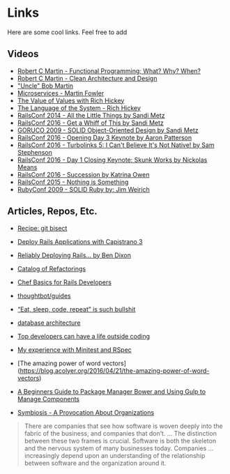 # Links
Here are some cool links. Feel free to add

## Videos
 * [Robert C Martin - Functional Programming; What? Why? When?](http://www.youtube.com/watch?v=7Zlp9rKHGD4)
 * [Robert C Martin - Clean Architecture and Design](http://www.youtube.com/watch?v=Nsjsiz2A9mg)
 * ["Uncle" Bob Martin](http://www.youtube.com/watch?v=QHnLmvDxGTY)
 * [Microservices - Martin Fowler](http://www.youtube.com/watch?v=wgdBVIX9ifA)
 * [The Value of Values with Rich Hickey](http://www.youtube.com/watch?v=-6BsiVyC1kM)
 * [The Language of the System - Rich Hickey](http://www.youtube.com/watch?v=ROor6_NGIWU)
 * [RailsConf 2014 - All the Little Things by Sandi Metz](http://www.youtube.com/watch?v=8bZh5LMaSmE)
 * [RailsConf 2016 - Get a Whiff of This by Sandi Metz](http://www.youtube.com/watch?v=PJjHfa5yxlU)
 * [GORUCO 2009 - SOLID Object-Oriented Design by Sandi Metz](http://www.youtube.com/watch?v=v-2yFMzxqwU)
 * [RailsConf 2016 - Opening Day 3 Keynote by Aaron Patterson](http://www.youtube.com/watch?v=xMFs9DTympQ)
 * [RailsConf 2016 - Turbolinks 5: I Can't Believe It's Not Native! by Sam Stephenson](http://www.youtube.com/watch?v=SWEts0rlezA)
 * [RailsConf 2016 - Day 1 Closing Keynote: Skunk Works by Nickolas Means](http://www.youtube.com/watch?v=ggPE-JHzfAM)
 * [RailsConf 2016 - Succession by Katrina Owen](http://www.youtube.com/watch?v=59YClXmkCVM)
 * [RailsConf 2015 - Nothing is Something](http://www.youtube.com/watch?v=OMPfEXIlTVE)
 * [RubyConf 2009 - SOLID Ruby by: Jim Weirich](http://www.youtube.com/watch?v=dKRbsE061u4)

## Articles, Repos, Etc.

 * [Recipe: git bisect](http://www.benjaminoakes.com/2014/04/29/recipe-git-bisect)
 * [Deploy Rails Applications with Capistrano 3](https://launchschool.com/blog/deploy-rails-apps-with-capistran)
 * [Reliably Deploying Rails… by Ben Dixon](https://leanpub.com/deploying_rails_application)
 * [Catalog of Refactorings](http://refactoring.com/catalog/?filter=books-rubyref,books-radio-appea)
 * [Chef Basics for Rails Developers](https://launchschool.com/blog/chef-basics-for-rails-developer)
 * [thoughtbot/guides](https://github.com/thoughtbot/guide)
 * [“Eat, sleep, code, repeat” is such bullshit](https://m.signalvnoise.com/eat-sleep-code-repeat-is-such-bullshit-c2a4d9beaaf5?gi=b31ff00494f)
 * [database architecture](http://db.cs.berkeley.edu/papers/fntdb07-architecture.pd)
 * [Top developers can have a life outside coding](http://www.belenalbeza.com/top-developers-can-have-a-life-outside-coding)
 * [My experience with Minitest and RSpec](http://tenderlovemaking.com/2015/01/23/my-experience-with-minitest-and-rspec.htm)
 * [The amazing power of word vectors] (https://blog.acolyer.org/2016/04/21/the-amazing-power-of-word-vectors)
 * [A Beginners Guide to Package Manager Bower and Using Gulp to Manage Components](http://andy-carter.com/blog/a-beginners-guide-to-package-manager-bower-and-using-gulp-to-manage-component)

 * [Symbiosis - A Provocation About Organizations](https://drive.google.com/a/continuity.net/file/d/0B8ZX1RoWHuiJSnZHZFJqOERqaDg/view)
  > There are companies that see how software is woven deeply into the fabric of the business, and companies that don’t. ... The distinction between these two frames is crucial. Software is both the skeleton and the nervous system of many businesses today. Companies ... increasingly depend upon an understanding of the relationship between software and the organization around it.
